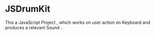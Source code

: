 # JSDrumKit
This a JavaScript Project , which works on user action on Keyboard and produces a relevant Sound .. 

